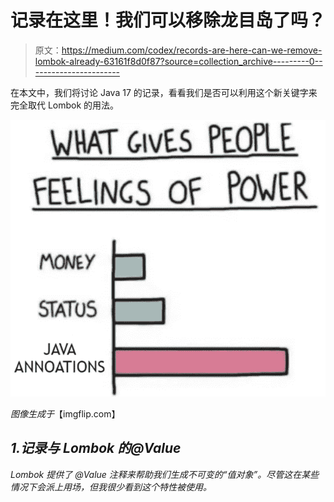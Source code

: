 # 记录在这里！我们可以移除龙目岛了吗？

> 原文：<https://medium.com/codex/records-are-here-can-we-remove-lombok-already-63161f8d0f87?source=collection_archive---------0----------------------->

在本文中，我们将讨论 Java 17 的记录，看看我们是否可以利用这个新关键字来完全取代 Lombok 的用法。

![](img/bb686a61cc49244a06f72a9d7cc6b251.png)

*图像生成于*【imgflip.com】

## *1.记录与 Lombok 的@Value*

*Lombok 提供了 *@Value* 注释来帮助我们生成不可变的“*值对象*”。尽管这在某些情况下会派上用场，但我很少看到这个特性被使用。*